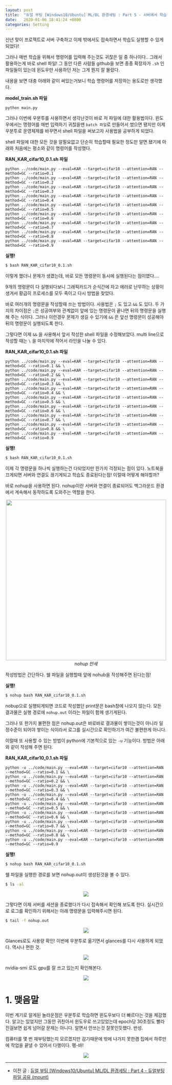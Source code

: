 ```yaml
---
layout: post
title:  "듀얼 부팅 [Windows10/Ubuntu] ML/DL 환경세팅 : Part 5 - 서버에서 학습시 shell 파일과 nohup을 사용하는법!"
date:   2020-01-06 18:41:24 +0800
categories: Setting
--- 
```


신년 맞이 프로젝트로 서버 구축하고 이제 밖에서도 접속하면서 학습도 실행할 수 있게 되었다!

그러나 매번 학습을 위해서 명령어를 입력해 주는것도 귀찮은 일 중 하나이다.. 그래서 활용하는게 바로 shell 파일! 그 동안 다른 사람들 github을 보면 종종 확장자가 `.sh` 인 파일들이 있는데 윈도우만 사용하던 저는 그게 뭔지 잘 몰랐다.

내용을 보면 대충 아래와 같이 써있는거보니 학습 명령어를 저장하는 용도로만 생각했다.

**model_train.sh 파일**

```
python main.py
```

그러나 이번에 우분투를 사용하면서 생각난것이 바로 저 파일에 대한 활용법이다. 윈도우에서는 명령어를 매번 입력하기 귀찮을땐 `batch 파일`로 만들어서 썼으면 됐지만 이제 우분투로 운영체제를 바꾸면서 shell 파일을 써보고자 사용법을 공부하게 되었다.

shell 파일에 대한 모든 것을 알필요없고 단순히 학습할때 필요한 정도만 알면 됐기에 아래와 처음에는 평소와 같이 명령어를 작성했다.

**RAN_KAR_cifar10_0.1.sh 파일**

```
python ../code/main.py --eval=KAR --target=cifar10 --attention=RAN --method=GC --ratio=0.1 
python ../code/main.py --eval=KAR --target=cifar10 --attention=RAN --method=GC --ratio=0.2
python ../code/main.py --eval=KAR --target=cifar10 --attention=RAN --method=GC --ratio=0.3
python ../code/main.py --eval=KAR --target=cifar10 --attention=RAN --method=GC --ratio=0.4 
python ../code/main.py --eval=KAR --target=cifar10 --attention=RAN --method=GC --ratio=0.5 
python ../code/main.py --eval=KAR --target=cifar10 --attention=RAN --method=GC --ratio=0.6 
python ../code/main.py --eval=KAR --target=cifar10 --attention=RAN --method=GC --ratio=0.7 
python ../code/main.py --eval=KAR --target=cifar10 --attention=RAN --method=GC --ratio=0.8
python ../code/main.py --eval=KAR --target=cifar10 --attention=RAN --method=GC --ratio=0.9
```

**실행!**

```bash
$ bash RAN_KAR_cifar10_0.1.sh
```

이렇게 했더니 문제가 생겼는데, 바로 모든 명령문이 동시에 실행된다는 점이였다....  

9개의 명령문이 다 실행되다보니 그래픽카드가 순식간에 차고 에러로 난무하는 상황이 생겨서 황급히 프로세스를 모두 죽이고 다시 방법을 찾았다. 

바로 여러개의 명령문을 작성할때 쓰는 방법이다. 사용법은 `;` 도 있고 `&&` 도 있다. 두 가지의 차이점은 `;`은 성공여부와 관계없이 앞에 있는 명령문이 끝나면 뒤의 명령문을 실행해 주는 식이다. 그러나 이런경우 문제가 생길 수 있기에 `&&` 은 앞선 명령문이 성공해야 뒤의 명령문이 실행되도록 한다. 

그렇다면 이제 `&&` 을 사용해서 앞서 작성한 shell 파일을 수정해보았다. multi line으로 작성할 때는 `\` 을 마지막에 적어서 라인을 나눌 수 있다.

**RAN_KAR_cifar10_0.1.sh 파일**

```
python ../code/main.py --eval=KAR --target=cifar10 --attention=RAN --method=GC --ratio=0.1 && \
python ../code/main.py --eval=KAR --target=cifar10 --attention=RAN --method=GC --ratio=0.2 && \
python ../code/main.py --eval=KAR --target=cifar10 --attention=RAN --method=GC --ratio=0.3 && \
python ../code/main.py --eval=KAR --target=cifar10 --attention=RAN --method=GC --ratio=0.4 && \
python ../code/main.py --eval=KAR --target=cifar10 --attention=RAN --method=GC --ratio=0.5 && \
python ../code/main.py --eval=KAR --target=cifar10 --attention=RAN --method=GC --ratio=0.6 && \
python ../code/main.py --eval=KAR --target=cifar10 --attention=RAN --method=GC --ratio=0.7 && \
python ../code/main.py --eval=KAR --target=cifar10 --attention=RAN --method=GC --ratio=0.8 && \
python ../code/main.py --eval=KAR --target=cifar10 --attention=RAN --method=GC --ratio=0.9
```

**실행!**

```bash
$ bash RAN_KAR_cifar10_0.1.sh
```

이제 각 명령문을 하나씩 실행하는건 다되었지만 한가지 걱정되는 점이 있다.  노트북을 끄게되면 서버와 연결도 끊기게되고 학습도 종료된다는점!  이럴때 어떻게 해야할까? 

바로 nohup을 사용하면 된다. nohup이란 서버와 연결이 종료되어도 백그라운드 환경에서 계속해서 동작하도록 도와주는 역할을 한다.

<p align="center">
    <img src='https://drive.google.com/uc?id=1Y87phLIlOhKBBLm19YxVOegttHEHZ91Y' width="500"/><br>
    <i>nohup 만세</i>
</p>

작성방법은 간단하다. 쉘 파일을 실행할때 앞에 nohub을 작성해주면 된다는점!

**실행!**

```bash
$ nohup bash RAN_KAR_cifar10_0.1.sh
```

nobup으로 실행되게되면 코드로 작성했던 print문은 bash창에 나오지 않는다. 모든 결과물은 실행 경로에 `nohup.out` 이라는 파일이 함께 생기게된다. 

그러나 또 한가지 불편한 점은 nohup.out은 바로바로 결과물이 쌓이는것이 아니라 일정수준이 되어야 쌓이는 식이라서 로그를 실시간으로 확인하기가 여간 불편한게 아니다.

이럴때 또 사용할 수 있는 방법이 python에 기본적으로 있는 `-u` 기능이다. 방법은 아래와 같이 작성해 주면 된다.

**RAN_KAR_cifar10_0.1.sh 파일**

```
python -u ../code/main.py --eval=KAR --target=cifar10 --attention=RAN --method=GC --ratio=0.1 && \
python -u ../code/main.py --eval=KAR --target=cifar10 --attention=RAN --method=GC --ratio=0.2 && \
python -u ../code/main.py --eval=KAR --target=cifar10 --attention=RAN --method=GC --ratio=0.3 && \
python -u ../code/main.py --eval=KAR --target=cifar10 --attention=RAN --method=GC --ratio=0.4 && \
python -u ../code/main.py --eval=KAR --target=cifar10 --attention=RAN --method=GC --ratio=0.5 && \
python -u ../code/main.py --eval=KAR --target=cifar10 --attention=RAN --method=GC --ratio=0.6 && \
python -u ../code/main.py --eval=KAR --target=cifar10 --attention=RAN --method=GC --ratio=0.7 && \
python -u ../code/main.py --eval=KAR --target=cifar10 --attention=RAN --method=GC --ratio=0.8 && \
python -u ../code/main.py --eval=KAR --target=cifar10 --attention=RAN --method=GC --ratio=0.9
```

**실행!**

```bash
$ nohup bash RAN_KAR_cifar10_0.1.sh
```

쉘 파일을 실행한 경로를 보면 nohup.out이 생성된것을 볼 수 있다.

```bash
$ ls -al
```

<p align="center">
    <img src='https://drive.google.com/uc?id=17xLdGVlgwLa87hhZQnPCaeT2zbomOSGI' /><br>
</p>

그렇다면 이제 서버를 세션을 종료했다가 다시 접속해서 확인해 보도록 한다. 실시간으로 로그를 확인하기 위해서는 아래 명령문을 입력해주시면 된다. 

```bash
$ tail -f nohup.out
```

<p align="center">
    <img src='https://drive.google.com/uc?id=13fMcLIBNw8CA6xihDgAjPcd2T8ZKHheU' /><br>
</p>

Glances로도 사용량 확인! 이번에 우분투로 옮기면서 glances를 다시 사용하게 되었다. 역시나 편한 것.

<p align="center">
    <img src='https://drive.google.com/uc?id=1ctfu2Eb5EueGPE9AqGx60bnsKVdC6Mmv' /><br>
</p>

nvidia-smi 로도 gpu를 잘 쓰고 있는지 확인해본다.

<p align="center">
    <img src='https://drive.google.com/uc?id=1mJy6PxgFBaG1CQ4IRtCgC_emstyHqxC9' /><br>
</p>

# 1. 맺음말

이번 계기로 알게된 놀라운점은 우분투로 학습하면 윈도우보다 더 빠르다는 것을 체감했다. 알고는 있었지만 그동안 귀찬아서 윈도우로 쓰고있었는데 epoch당 30초정도 빨라진걸보면 쉽게 넘어갈 문제는 아니다. 알면서 안쓰는것 잘못인듯했다. 반성.

컴퓨터를 몇 번 재부팅했는지 모르겠지만 감기때문에 밖에 나가지 못한겸 집에서 하루만에 작업을 끝낼 수 있어서 다행이다. 펭-바!

<p align="center">
    <img src='https://drive.google.com/uc?id=1ZA4W_RJpcRG-UvjlamBRles1qSHOxi6g' /><br>
</p>

---

- 이전 글 : [듀얼 부팅 [Windows10/Ubuntu] ML/DL 환경세팅 : Part 4 - 듀얼부팅 파일 공유 (mount)](https://datanetworkanalysis.github.io/2020/01/06/dual_part4)